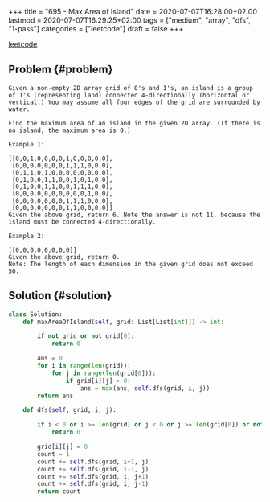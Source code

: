 +++
title = "695 - Max Area of Island"
date = 2020-07-07T16:28:00+02:00
lastmod = 2020-07-07T16:29:25+02:00
tags = ["medium", "array", "dfs", "1-pass"]
categories = ["leetcode"]
draft = false
+++

[leetcode](https://leetcode.com/problems/max-area-of-island/)


## Problem {#problem}

```text
Given a non-empty 2D array grid of 0's and 1's, an island is a group of 1's (representing land) connected 4-directionally (horizontal or vertical.) You may assume all four edges of the grid are surrounded by water.

Find the maximum area of an island in the given 2D array. (If there is no island, the maximum area is 0.)

Example 1:

[[0,0,1,0,0,0,0,1,0,0,0,0,0],
 [0,0,0,0,0,0,0,1,1,1,0,0,0],
 [0,1,1,0,1,0,0,0,0,0,0,0,0],
 [0,1,0,0,1,1,0,0,1,0,1,0,0],
 [0,1,0,0,1,1,0,0,1,1,1,0,0],
 [0,0,0,0,0,0,0,0,0,0,1,0,0],
 [0,0,0,0,0,0,0,1,1,1,0,0,0],
 [0,0,0,0,0,0,0,1,1,0,0,0,0]]
Given the above grid, return 6. Note the answer is not 11, because the island must be connected 4-directionally.

Example 2:

[[0,0,0,0,0,0,0,0]]
Given the above grid, return 0.
Note: The length of each dimension in the given grid does not exceed 50.
```


## Solution {#solution}

```python
class Solution:
    def maxAreaOfIsland(self, grid: List[List[int]]) -> int:

        if not grid or not grid[0]:
            return 0

        ans = 0
        for i in range(len(grid)):
            for j in range(len(grid[0])):
                if grid[i][j] > 0:
                    ans = max(ans, self.dfs(grid, i, j))
        return ans

    def dfs(self, grid, i, j):

        if i < 0 or i >= len(grid) or j < 0 or j >= len(grid[0]) or not grid[i][j]:
            return 0

        grid[i][j] = 0
        count = 1
        count += self.dfs(grid, i+1, j)
        count += self.dfs(grid, i-1, j)
        count += self.dfs(grid, i, j+1)
        count += self.dfs(grid, i, j-1)
        return count
```
